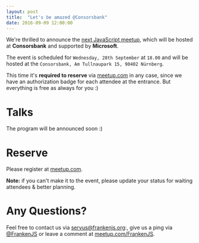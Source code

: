 ```yaml
---
layout: post
title:  "Let's be amazed @Consorsbank"
date: 2016-09-09 12:00:00
---
```


We're thrilled to announce the [next JavaScript meetup][next-meetup], which will be hosted at __Consorsbank__ and supported by __Microsoft__.

The event is scheduled for `Wednesday, 28th September` at `18.00` and will be hosted at the `Consorsbank, Am Tullnaupark 15, 90402 Nürnberg`.

This time it's **required to reserve** via [meetup.com][next-meetup] in any case, since we have an authorization badge for each attendee at the entrance. But everything is free as always for you :)

# Talks

The program will be announced soon :)

# Reserve

Please register at [meetup.com][next-meetup].

**Note:** if you can't make it to the event, please update your status for waiting attendees & better planning.

# Any Questions?

Feel free to contact us via [servus@frankenjs.org][frankenjs-email]:, give us a ping via [@FrankenJS][frankenjs-twitter] or leave a comment at [meetup.com/FrankenJS][meetup-www].

[meetup-www]: http://meetup.com/FrankenJS
[next-meetup]: http://www.meetup.com/de-DE/FrankenJS/events/233995747/
[frankenjs-email]: mailto:servus@frankenjs.org
[frankenjs-twitter]: http://twitter.com/FrankenJS
